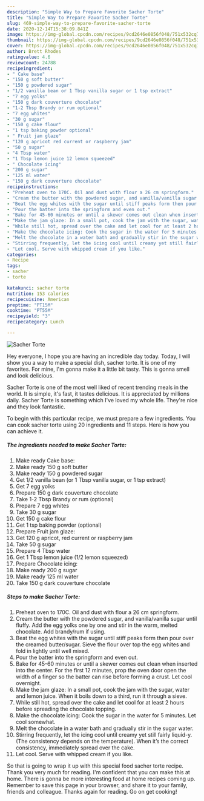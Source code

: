 ```yaml
---
description: "Simple Way to Prepare Favorite Sacher Torte"
title: "Simple Way to Prepare Favorite Sacher Torte"
slug: 469-simple-way-to-prepare-favorite-sacher-torte
date: 2020-12-14T15:38:09.841Z
image: https://img-global.cpcdn.com/recipes/9cd2646e0856f048/751x532cq70/sacher-torte-recipe-main-photo.jpg
thumbnail: https://img-global.cpcdn.com/recipes/9cd2646e0856f048/751x532cq70/sacher-torte-recipe-main-photo.jpg
cover: https://img-global.cpcdn.com/recipes/9cd2646e0856f048/751x532cq70/sacher-torte-recipe-main-photo.jpg
author: Brett Rhodes
ratingvalue: 4.6
reviewcount: 24788
recipeingredient:
- " Cake base"
- "150 g soft butter"
- "150 g powdered sugar"
- "1/2 vanilla bean or 1 Tbsp vanilla sugar or 1 tsp extract"
- "7 egg yolks"
- "150 g dark couverture chocolate"
- "1-2 Tbsp Brandy or rum optional"
- "7 egg whites"
- "30 g sugar"
- "150 g cake flour"
- "1 tsp baking powder optional"
- " Fruit jam glaze"
- "120 g apricot red current or raspberry jam"
- "50 g sugar"
- "4 Tbsp water"
- "1 Tbsp lemon juice 12 lemon squeezed"
- " Chocolate icing"
- "200 g sugar"
- "125 ml water"
- "150 g dark couverture chocolate"
recipeinstructions:
- "Preheat oven to 170C. Oil and dust with flour a 26 cm springform."
- "Cream the butter with the powdered sugar, and vanilla/vanilla sugar until fluffy. Add the egg yolks one by one and stir in the warm, melted chocolate. Add brandy/rum if using."
- "Beat the egg whites with the sugar until stiff peaks form then pour over the creamed butter/sugar. Sieve the flour over top the egg whites and fold in lightly until well mixed."
- "Pour the batter into the springform and even out."
- "Bake for 45-60 minutes or until a skewer comes out clean when inserted into the center. For the first 12 minutes, prop the oven door open the width of a finger so the batter can rise before forming a crust. Let cool overnight."
- "Make the jam glaze: In a small pot, cook the jam with the sugar, water and lemon juice. When it boils down to a third, run it through a sieve."
- "While still hot, spread over the cake and let cool for at least 2 hours before spreading the chocolate topping."
- "Make the chocolate icing: Cook the sugar in the water for 5 minutes. Let cool somewhat."
- "Melt the chocolate in a water bath and gradually stir in the sugar water."
- "Stirring frequently, let the icing cool until creamy yet still fairly liquid-y. (The consistency depends on the temperature). When it’s the correct consistency, immediately spread over the cake."
- "Let cool. Serve with whipped cream if you like."
categories:
- Recipe
tags:
- sacher
- torte

katakunci: sacher torte 
nutrition: 153 calories
recipecuisine: American
preptime: "PT15M"
cooktime: "PT55M"
recipeyield: "3"
recipecategory: Lunch

---
```



![Sacher Torte](https://img-global.cpcdn.com/recipes/9cd2646e0856f048/751x532cq70/sacher-torte-recipe-main-photo.jpg)

Hey everyone, I hope you are having an incredible day today. Today, I will show you a way to make a special dish, sacher torte. It is one of my favorites. For mine, I'm gonna make it a little bit tasty. This is gonna smell and look delicious.

Sacher Torte is one of the most well liked of recent trending meals in the world. It is simple, it's fast, it tastes delicious. It is appreciated by millions daily. Sacher Torte is something which I've loved my whole life. They're nice and they look fantastic.




To begin with this particular recipe, we must prepare a few ingredients. You can cook sacher torte using 20 ingredients and 11 steps. Here is how you can achieve it.

<!--inarticleads1-->

##### The ingredients needed to make Sacher Torte:

1. Make ready  Cake base:
1. Make ready 150 g soft butter
1. Make ready 150 g powdered sugar
1. Get 1/2 vanilla bean (or 1 Tbsp vanilla sugar, or 1 tsp extract)
1. Get 7 egg yolks
1. Prepare 150 g dark couverture chocolate
1. Take 1-2 Tbsp Brandy or rum (optional)
1. Prepare 7 egg whites
1. Take 30 g sugar
1. Get 150 g cake flour
1. Get 1 tsp baking powder (optional)
1. Prepare  Fruit jam glaze:
1. Get 120 g apricot, red current or raspberry jam
1. Take 50 g sugar
1. Prepare 4 Tbsp water
1. Get 1 Tbsp lemon juice (1/2 lemon squeezed)
1. Prepare  Chocolate icing:
1. Make ready 200 g sugar
1. Make ready 125 ml water
1. Take 150 g dark couverture chocolate




<!--inarticleads2-->

##### Steps to make Sacher Torte:

1. Preheat oven to 170C. Oil and dust with flour a 26 cm springform.
1. Cream the butter with the powdered sugar, and vanilla/vanilla sugar until fluffy. Add the egg yolks one by one and stir in the warm, melted chocolate. Add brandy/rum if using.
1. Beat the egg whites with the sugar until stiff peaks form then pour over the creamed butter/sugar. Sieve the flour over top the egg whites and fold in lightly until well mixed.
1. Pour the batter into the springform and even out.
1. Bake for 45-60 minutes or until a skewer comes out clean when inserted into the center. For the first 12 minutes, prop the oven door open the width of a finger so the batter can rise before forming a crust. Let cool overnight.
1. Make the jam glaze: In a small pot, cook the jam with the sugar, water and lemon juice. When it boils down to a third, run it through a sieve.
1. While still hot, spread over the cake and let cool for at least 2 hours before spreading the chocolate topping.
1. Make the chocolate icing: Cook the sugar in the water for 5 minutes. Let cool somewhat.
1. Melt the chocolate in a water bath and gradually stir in the sugar water.
1. Stirring frequently, let the icing cool until creamy yet still fairly liquid-y. (The consistency depends on the temperature). When it’s the correct consistency, immediately spread over the cake.
1. Let cool. Serve with whipped cream if you like.




So that is going to wrap it up with this special food sacher torte recipe. Thank you very much for reading. I'm confident that you can make this at home. There is gonna be more interesting food at home recipes coming up. Remember to save this page in your browser, and share it to your family, friends and colleague. Thanks again for reading. Go on get cooking!
